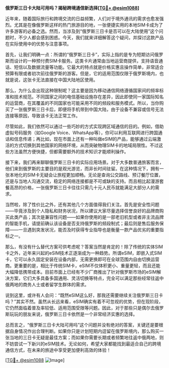 **俄罗斯三日卡大陆可用吗？揭秘跨境通信新选择[[TG💪+ @esim1088](https://t.me/s/esim1088)]**

近年来，随着国际旅行和跨境交流的日益频繁，人们对于境外通讯的需求也愈发强烈。尤其是在像俄罗斯这样的热门旅游目的地，一张便捷实用的本地SIM卡成为了许多游客的必备之选。然而，当涉及到“俄罗斯三日卡是否可以在大陆使用”这个问题时，不少人都会感到困惑。今天，我们就来详细解答这个疑问，并探讨这款产品在实际使用中的优势与注意事项。

首先，让我们明确一点：所谓的“俄罗斯三日卡”，实际上指的是专为短期访问俄罗斯而设计的一种预付费SIM卡服务。这类卡片通常由当地运营商提供，支持语音通话、短信以及数据流量等功能。它最大的特点就是价格实惠且操作简单，非常适合预算有限或者初次前往俄罗斯的游客。但是，它的适用范围仅限于俄罗斯境内，也就是说，这张卡无法直接在中国大陆地区使用。

那么，为什么会出现这种限制呢？这主要是因为移动通信网络遵循国家间的频率标准和技术规范。不同国家之间的电信基础设施存在差异，因此即使同一家国际知名的运营商，在其覆盖的不同国家也可能采用不同的频段和服务模式。所以，当你购买了一张俄罗斯三日卡后，即便将手机带到中国大陆，由于设备不兼容或信号无法连接等原因，导致该卡无法正常工作。

尽管如此，我们依然可以通过一些巧妙的方式实现跨区域通信的目的。例如，借助虚拟号码服务（如Google Voice、WhatsApp等），你可以利用互联网进行跨国通话和信息传递；再比如，现在市面上还有一种叫做eSIM的产品，能够通过云端激活的方式切换到其他国家的网络环境，从而突破物理SIM卡的地域局限性。不过这些方法虽然方便快捷，但都需要额外的技术知识才能顺利操作。

接下来，我们再来聊聊俄罗斯三日卡的实际应用场景。对于大多数普通旅客而言，他们来到俄罗斯的主要目的是观光游览，而非长时间驻留。在这种情况下，拥有一张本地化的SIM卡无疑会让旅程更加顺畅。无论是查询公交路线、预订餐厅位置，还是与当地人沟通交流，稳定的网络连接都是不可或缺的支持。而且相比起漫游套餐高昂的价格，一张俄罗斯三日卡往往只需几十元人民币就能满足大部分人的需求。

当然啦，除了性价比之外，还有其他几个方面值得我们关注。首先是安全性问题——毕竟涉及到个人隐私和财务状况，所以建议大家尽量选择信誉良好的品牌商购买此类产品；其次是兼容性问题——如果你使用的是一部老旧机型或者非主流品牌的智能手机，请提前确认该设备是否支持俄罗斯的频段制式；最后则是售后服务保障——一旦遇到突发状况，能否及时获得专业指导也是衡量一款产品优劣的重要指标之一。

那么，有没有什么替代方案可供考虑呢？答案当然是肯定的！除了传统的实体SIM卡之外，近年来兴起的eSIM技术正逐渐成为一种趋势。所谓eSIM，即嵌入式SIM卡，它可以永久固定安装在设备内部，无需更换即可在全球范围内自由切换运营商。更重要的是，相比于传统SIM卡，eSIM不仅体积更小、重量更轻，而且还能大幅降低携带成本。目前市面上已经有不少厂商推出了针对俄罗斯市场的eSIM解决方案，它们大多具备多国通用、灵活切换等特点，完全可以满足那些经常往返中俄两地的商务人士或者留学生群体的需求。

说到这里，或许有人会问：“既然eSIM这么好，那我还需要继续关注俄罗斯三日卡吗？”其实不然。虽然从长远来看，eSIM确实有着不可忽视的优势，但在现阶段，它仍然面临着普及率较低、适用范围受限等问题。因此，对于那些只是偶尔去俄罗斯玩玩的朋友来说，俄罗斯三日卡依然是一个非常经济实惠的选择。

总而言之，“俄罗斯三日卡大陆可用吗”这个问题并没有绝对的答案，关键还是要根据自身情况作出合理判断。如果你只是计划短期内逗留在俄罗斯境内，那么购买一张当地的三日卡无疑是最佳方案；而如果你需要长期或者频繁地往返中俄两地，则不妨尝试一下新兴的eSIM技术。无论如何，希望大家都能找到最适合自己的跨境通信方式，在未来的旅途中享受更加便利高效的体验！

[[TG💪+ @esim1088](https://t.me/s/esim1088) ![Image](https://i.postimg.cc/4NQfJmqS/Snipaste-2025-05-13-00-14-12.png)]